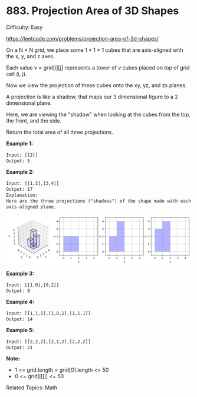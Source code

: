 # 883. Projection Area of 3D Shapes

Difficulty: Easy

https://leetcode.com/problems/projection-area-of-3d-shapes/

On a N * N grid, we place some 1 * 1 * 1 cubes that are axis-aligned with the x, y, and z axes.

Each value v = grid[i][j] represents a tower of v cubes placed on top of grid cell (i, j).

Now we view the projection of these cubes onto the xy, yz, and zx planes.

A projection is like a shadow, that maps our 3 dimensional figure to a 2 dimensional plane. 

Here, we are viewing the "shadow" when looking at the cubes from the top, the front, and the side.

Return the total area of all three projections.

 
**Example 1:**
```
Input: [[2]]
Output: 5
```
**Example 2:**
```
Input: [[1,2],[3,4]]
Output: 17
Explanation: 
Here are the three projections ("shadows") of the shape made with each axis-aligned plane.
```
![alt txt](shadow.png)

**Example 3:**
```
Input: [[1,0],[0,2]]
Output: 8
```
**Example 4:**
```
Input: [[1,1,1],[1,0,1],[1,1,1]]
Output: 14
```
**Example 5:**
```
Input: [[2,2,2],[2,1,2],[2,2,2]]
Output: 21
``` 

**Note:**

* 1 <= grid.length = grid[0].length <= 50
* 0 <= grid[i][j] <= 50

Related Topics: Math
